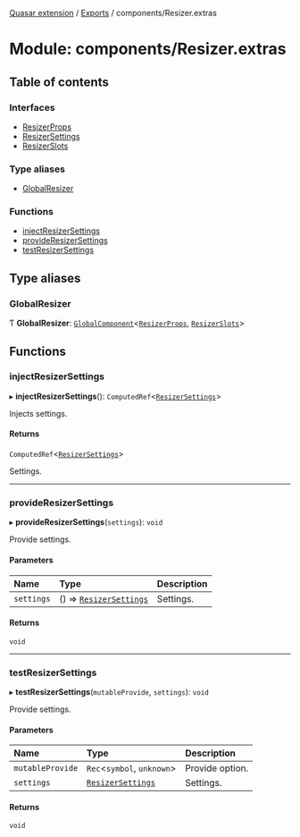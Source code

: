 [Quasar extension](../index.md) / [Exports](../modules.md) / components/Resizer.extras

# Module: components/Resizer.extras

## Table of contents

### Interfaces

- [ResizerProps](../interfaces/components_Resizer_extras.ResizerProps.md)
- [ResizerSettings](../interfaces/components_Resizer_extras.ResizerSettings.md)
- [ResizerSlots](../interfaces/components_Resizer_extras.ResizerSlots.md)

### Type aliases

- [GlobalResizer](components_Resizer_extras.md#globalresizer)

### Functions

- [injectResizerSettings](components_Resizer_extras.md#injectresizersettings)
- [provideResizerSettings](components_Resizer_extras.md#provideresizersettings)
- [testResizerSettings](components_Resizer_extras.md#testresizersettings)

## Type aliases

### GlobalResizer

Ƭ **GlobalResizer**: [`GlobalComponent`](../interfaces/components_api.GlobalComponent.md)<[`ResizerProps`](../interfaces/components_Resizer_extras.ResizerProps.md), [`ResizerSlots`](../interfaces/components_Resizer_extras.ResizerSlots.md)\>

## Functions

### injectResizerSettings

▸ **injectResizerSettings**(): `ComputedRef`<[`ResizerSettings`](../interfaces/components_Resizer_extras.ResizerSettings.md)\>

Injects settings.

#### Returns

`ComputedRef`<[`ResizerSettings`](../interfaces/components_Resizer_extras.ResizerSettings.md)\>

Settings.

___

### provideResizerSettings

▸ **provideResizerSettings**(`settings`): `void`

Provide settings.

#### Parameters

| Name | Type | Description |
| :------ | :------ | :------ |
| `settings` | () => [`ResizerSettings`](../interfaces/components_Resizer_extras.ResizerSettings.md) | Settings. |

#### Returns

`void`

___

### testResizerSettings

▸ **testResizerSettings**(`mutableProvide`, `settings`): `void`

Provide settings.

#### Parameters

| Name | Type | Description |
| :------ | :------ | :------ |
| `mutableProvide` | `Rec`<`symbol`, `unknown`\> | Provide option. |
| `settings` | [`ResizerSettings`](../interfaces/components_Resizer_extras.ResizerSettings.md) | Settings. |

#### Returns

`void`
